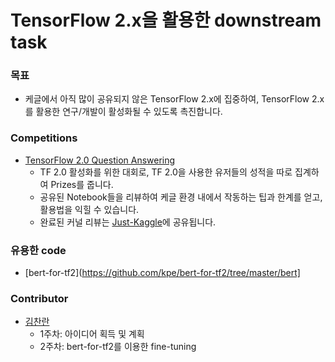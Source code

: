 # TensorFlow 2.x을 활용한 downstream task
### 목표
- 케글에서 아직 많이 공유되지 않은 TensorFlow 2.x에 집중하여, TensorFlow 2.x를 활용한 연구/개발이 활성화될 수 있도록 촉진합니다.

### Competitions
- [TensorFlow 2.0 Question Answering](https://www.kaggle.com/c/tensorflow2-question-answering)
  - TF 2.0 활성화를 위한 대회로, TF 2.0을 사용한 유저들의 성적을 따로 집계하여 Prizes를 줍니다.
  - 공유된 Notebook들을 리뷰하여 케글 환경 내에서 작동하는 팁과 한계를 얻고, 활용법을 익힐 수 있습니다.
  - 완료된 커널 리뷰는 [Just-Kaggle](https://github.com/Just-Kaggle/reviews)에 공유됩니다.

### 유용한 code
- [bert-for-tf2](https://github.com/kpe/bert-for-tf2/tree/master/bert]

### Contributor
- [김찬란](https://github.com/seriousran)
  - 1주차: 아이디어 획득 및 계획
  - 2주차: bert-for-tf2를 이용한 fine-tuning
